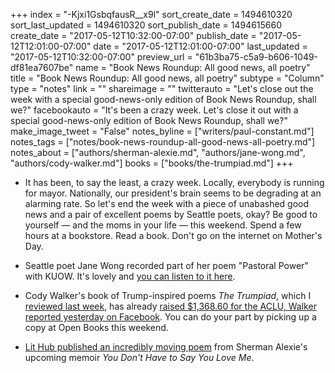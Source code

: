 +++
index = "-Kjxi1GsbqfausR__x9l"
sort_create_date = 1494610320
sort_last_updated = 1494610320
sort_publish_date = 1494615660
create_date = "2017-05-12T10:32:00-07:00"
publish_date = "2017-05-12T12:01:00-07:00"
date = "2017-05-12T12:01:00-07:00"
last_updated = "2017-05-12T10:32:00-07:00"
preview_url = "61b3ba75-c5a9-b606-1049-df81ea7607be"
name = "Book News Roundup: All good news, all poetry"
title = "Book News Roundup: All good news, all poetry"
subtype = "Column"
type = "notes"
link = ""
shareimage = ""
twitterauto = "Let's close out the week with a special good-news-only edition of Book News Roundup, shall we?"
facebookauto = "It's been a crazy week. Let's close it out with a special good-news-only edition of Book News Roundup, shall we?"
make_image_tweet = "False"
notes_byline = ["writers/paul-constant.md"]
notes_tags = ["notes/book-news-roundup-all-good-news-all-poetry.md"]
notes_about = ["authors/sherman-alexie.md", "authors/jane-wong.md", "authors/cody-walker.md"]
books = ["books/the-trumpiad.md"]
+++
* It has been, to say the least, a crazy week. Locally, everybody is running for mayor. Nationally, our president's brain seems to be degrading at an alarming rate. So let's end the week with a piece of unabashed good news and a pair of excellent poems by Seattle poets, okay? Be good to yourself — and the moms in your life — this weekend. Spend a few hours at a bookstore. Read a book. Don't go on the internet on Mother's Day.

* Seattle poet Jane Wong recorded part of her poem "Pastoral Power" with KUOW. It's lovely and [you can listen to it here](http://one.npr.org/?sharedMediaId=528028469:528028485).

* Cody Walker's book of Trump-inspired poems *The Trumpiad*, which I [reviewed last week](http://www.seattlereviewofbooks.com/reviews/stand-up-poetry/), has already [raised $1,368.60 for the ACLU, Walker reported yesterday on Facebook](https://www.facebook.com/photo.php?fbid=10106506817672128&set=a.633120035318.2347599.10735848&type=3&theater). You can do your part by picking up a copy at Open Books this weekend.

* [Lit Hub published an incredibly moving poem](http://lithub.com/eulogy-a-poem-by-sherman-alexie/) from Sherman Alexie's upcoming memoir *You Don't Have to Say You Love Me*.